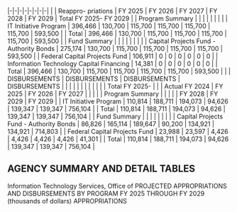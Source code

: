|-|-|-|-|-|-|-|-|
| | Reappro-  priations | FY 2025 | FY 2026 | FY 2027 | FY 2028 | FY 2029 | Total FY 2025- FY 2029 |
| Program Summary | | | | | | | |
| IT Initiative Program | 396,466 | 130,700 | 115,700 | 115,700 | 115,700 | 115,700 | 593,500 |
| Total | 396,466 | 130,700 | 115,700 | 115,700 | 115,700 | 115,700 | 593,500 |
| Fund Summary | | | | | | | |
| Capital Projects Fund - Authority Bonds | 275,174 | 130,700 | 115,700 | 115,700 | 115,700 | 115,700 | 593,500 |
| Federal Capital Projects Fund | 106,911 | 0 | 0 | 0 | 0 | 0 | 0 |
| Information Technology Capital Financing | 14,381 | 0 | 0 | 0 | 0 | 0 | 0 |
| Total | 396,466 | 130,700 | 115,700 | 115,700 | 115,700 | 115,700 | 593,500 |
| | DISBURSEMENTS | DISBURSEMENTS | DISBURSEMENTS | DISBURSEMENTS | | | |
| | | | | | | | Total FY 2025- |
| | Actual FY 2024 | FY 2025 | FY 2026 | FY 2027 | | | |
| Program Summary | | | | | FY 2028 | FY 2029 | FY 2029 |
| IT Initiative Program | 110,814 | 188,711 | 194,073 | 94,626 | 139,347 | 139,347 | 756,104 |
| Total | 110,814 | 188,711 | 194,073 | 94,626 | 139,347 | 139,347 | 756,104 |
| Fund Summary | | | | | | | |
| Capital Projects Fund - Authority Bonds | 86,826 | 165,114 | 189,647 | 90,200 | 134,921 | 134,921 | 714,803 |
| Federal Capital Projects Fund | 23,988 | 23,597 | 4,426 | 4,426 | 4,426 | 4,426 | 41,301 |
| Total | 110,814 | 188,711 | 194,073 | 94,626 | 139,347 | 139,347 | 756,104 |

## **AGENCY SUMMARY AND DETAIL TABLES**

Information Technology Services, Office of PROJECTED APPROPRIATIONS AND DISBURSEMENTS BY PROGRAM FY 2025 THROUGH FY 2029 (thousands of dollars) APPROPRIATIONS
